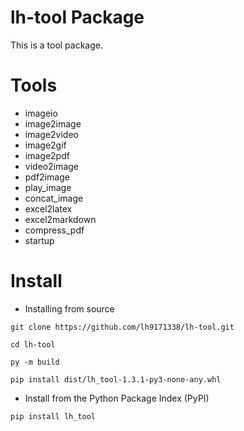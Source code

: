 # lh-tool Package

This is a tool package. 

# Tools

* imageio
* image2image
* image2video
* image2gif
* image2pdf
* video2image
* pdf2image
* play_image
* concat_image
* excel2latex
* excel2markdown
* compress_pdf
* startup

# Install

* Installing from source
```shell
git clone https://github.com/lh9171338/lh-tool.git

cd lh-tool

py -m build

pip install dist/lh_tool-1.3.1-py3-none-any.whl
```

* Install from the Python Package Index (PyPI)
```shell
pip install lh_tool
```